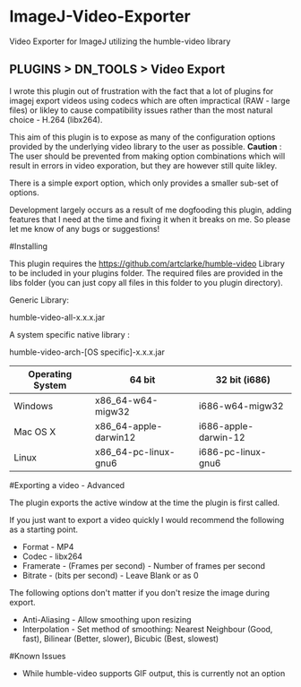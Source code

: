 ImageJ-Video-Exporter
===================

Video Exporter for ImageJ utilizing the humble-video library

## PLUGINS > DN_TOOLS > Video Export

I wrote this plugin out of frustration with the fact that a lot of  plugins for imagej export videos using codecs which are often impractical (RAW - large files) or likley to cause compatibility issues rather than the most natural choice - H.264 (libx264). 

This aim of this plugin is to expose as many of the configuration options provided by the underlying video library to the user as possible. **Caution** : The user should be prevented from making option combinations which will result in errors in video exporation, but they are however still quite likley.

There is a simple export option, which only provides a smaller sub-set of options.

Development largely occurs as a result of me dogfooding this plugin, adding features that I need at the time and fixing it when it breaks on me. So please let me know of any bugs or suggestions!


#Installing

This plugin requires the https://github.com/artclarke/humble-video Library to be included in your plugins folder. The required files are provided in the libs folder (you can just copy all files in this folder to you plugin directory).

Generic Library:

humble-video-all-x.x.x.jar 

A system specific native library :

humble-video-arch-[OS specific]-x.x.x.jar

Operating System | 64 bit | 32 bit (i686)
-----------------|--------|-------------|
Windows | x86_64-w64-migw32 | i686-w64-migw32
Mac OS X | x86_64-apple-darwin12 | i686-apple-darwin-12
Linux | x86_64-pc-linux-gnu6 | i686-pc-linux-gnu6



#Exporting a video - Advanced

The plugin exports the active window at the time the plugin is first called.

If you just want to export a video quickly I would recommend the following as a starting point.

* Format - MP4
* Codec - libx264
* Framerate - (Frames per second) - Number of frames per second
* Bitrate - (bits per second) - Leave Blank or as 0 

The following options don't matter if you don't resize the image during export.

* Anti-Aliasing - Allow smoothing upon resizing
* Interpolation - Set method of smoothing: Nearest Neighbour (Good, fast), Bilinear (Better, slower), Bicubic (Best, slowest)

#Known Issues

* While humble-video supports GIF output, this is currently not an option
